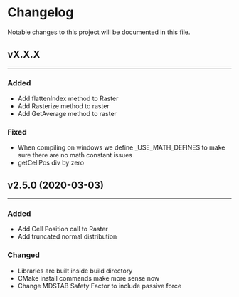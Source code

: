 # Changelog

Notable changes to this project will be documented in this file.

## vX.X.X
---
### Added

- Add flattenIndex method to Raster
- Add Rasterize method to raster
- Add GetAverage method to raster

### Fixed

- When compiling on windows we define _USE_MATH_DEFINES to make sure there are no math constant issues
- getCellPos div by zero

## v2.5.0 (2020-03-03)
---

### Added

- Add Cell Position call to Raster
- Add truncated normal distribution

### Changed

- Libraries are built inside build directory
- CMake install commands make more sense now
- Change MDSTAB Safety Factor to include passive force

